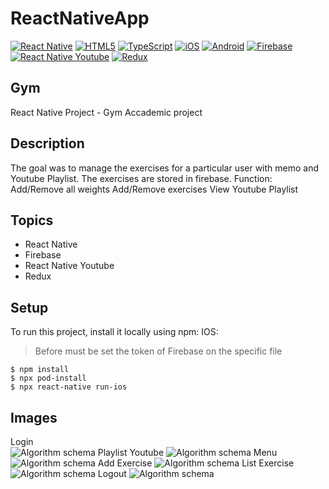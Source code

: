 # ReactNativeApp
[![React Native](https://img.shields.io/badge/React_Native-Mobile_Development-blue)](https://reactnative.dev/)
[![HTML5](https://img.shields.io/badge/HTML5-Markup_Language-orange)](https://developer.mozilla.org/en-US/docs/Web/Guide/HTML/HTML5)
[![TypeScript](https://img.shields.io/badge/TypeScript-Programming_Language-blue)](https://www.typescriptlang.org/)
[![iOS](https://img.shields.io/badge/iOS-App_Development-lightgrey)](https://developer.apple.com/ios/)
[![Android](https://img.shields.io/badge/Android-App_Development-green)](https://developer.android.com/)
[![Firebase](https://img.shields.io/badge/Firebase-Backend_as_a_Service-yellow)](https://firebase.google.com/)
[![React Native Youtube](https://img.shields.io/badge/React_Native_Youtube-Video_Integration-red)](https://github.com/inProgress-team/react-native-youtube)
[![Redux](https://img.shields.io/badge/Redux-State_Management-purple)](https://redux.js.org/)


## Gym
React Native Project - Gym Accademic project
## Description

The goal was to manage the exercises for a particular user with memo and Youtube Playlist. The exercises are stored in firebase.
Function:
Add/Remove all weights
Add/Remove exercises
View Youtube Playlist
## Topics
* React Native
* Firebase
* React Native Youtube
* Redux

## Setup
To run this project, install it locally using npm:
IOS:
> Before must be set the token of Firebase on the specific file

```
$ npm install
$ npx pod-install
$ npx react-native run-ios

```


## Images
Login   
![Algorithm schema](./images/Screen1.png)
Playlist Youtube
![Algorithm schema](./images/Screen2.png)
Menu
![Algorithm schema](./images/Screen3.png)
Add Exercise
![Algorithm schema](./images/Screen4.png)
List Exercise
![Algorithm schema](./images/Screen5.png)
Logout
![Algorithm schema](./images/Screen5.png)

